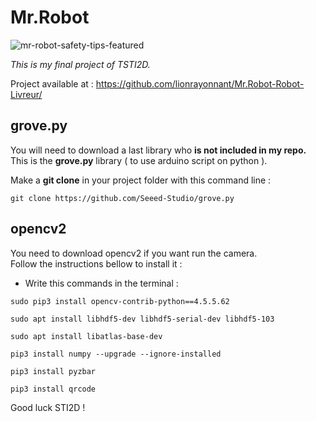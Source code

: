 # Mr.Robot
![mr-robot-safety-tips-featured](https://user-images.githubusercontent.com/106342136/172389843-d4fd9d77-9e42-4ac5-abea-52cf4299cd89.jpg)

_This is my final project of TSTI2D._
  
Project available at : https://github.com/lionrayonnant/Mr.Robot-Robot-Livreur/

## grove.py
  
You will need to download a last library who **is not included in my repo.**  
This is the **grove.py** library ( to use arduino script on python ).  
  
Make a **git clone** in your project folder with this command line :  
  
`git clone https://github.com/Seeed-Studio/grove.py`
  
## opencv2
  
You need to download opencv2 if you want run the camera.  
Follow the instructions bellow to install it :  
- Write this commands in the terminal :  

`sudo pip3 install opencv-contrib-python==4.5.5.62`  

`sudo apt install libhdf5-dev libhdf5-serial-dev libhdf5-103`  

`sudo apt install libatlas-base-dev`  

`pip3 install numpy --upgrade --ignore-installed`  

`pip3 install pyzbar`  

`pip3 install qrcode`  

Good luck STI2D !
